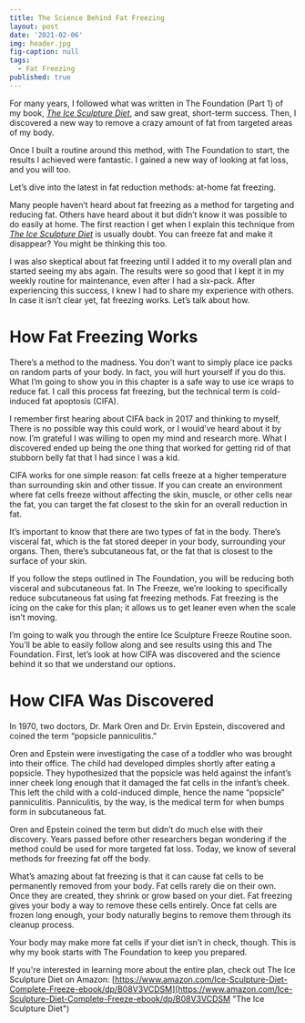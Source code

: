 ```yaml
---
title: The Science Behind Fat Freezing
layout: post
date: '2021-02-06'
img: header.jpg
fig-caption: null
tags:
  - Fat Freezing
published: true
---
```

For many years, I followed what was written in The Foundation (Part 1) of my book, <em>[The Ice Sculpture Diet](https://www.amazon.com/Ice-Sculpture-Diet-Complete-Freeze-ebook/dp/B08V3VCDSM "The Ice Sculpture Diet")</em>, and saw great, short-term success. Then, I discovered a new way to remove a crazy amount of fat from targeted areas of my body.

Once I built a routine around this method, with The Foundation to start, the results I achieved were fantastic. I gained a new way of looking at fat loss, and you will too. 

Let’s dive into the latest in fat reduction methods: at-home fat freezing.

Many people haven’t heard about fat freezing as a method for targeting and reducing fat. Others have heard about it but didn’t know it was possible to do easily at home. The first reaction I get when I explain this technique from <em>[The Ice Sculpture Diet](https://www.amazon.com/Ice-Sculpture-Diet-Complete-Freeze-ebook/dp/B08V3VCDSM "The Ice Sculpture Diet")</em> is usually doubt. You can freeze fat and make it disappear? You might be thinking this too.

I was also skeptical about fat freezing until I added it to my overall plan and started seeing my abs again. The results were so good that I kept it in my weekly routine for maintenance, even after I had a six-pack. After experiencing this success, I knew I had to share my experience with others. In case it isn’t clear yet, fat freezing works. Let’s talk about how.

# How Fat Freezing Works

There’s a method to the madness. You don’t want to simply place ice packs on random parts of your body. In fact, you will hurt yourself if you do this. What I’m going to show you in this chapter is a safe way to use ice wraps to reduce fat. I call this process fat freezing, but the technical term is cold-induced fat apoptosis (CIFA).

I remember first hearing about CIFA back in 2017 and thinking to myself, There is no possible way this could work, or I would’ve heard about it by now. I’m grateful I was willing to open my mind and research more. What I discovered ended up being the one thing that worked for getting rid of that stubborn belly fat that I had since I was a kid.

CIFA works for one simple reason: fat cells freeze at a higher temperature than surrounding skin and other tissue. If you can create an environment where fat cells freeze without affecting the skin, muscle, or other cells near the fat, you can target the fat closest to the skin for an overall reduction in fat.

It’s important to know that there are two types of fat in the body. There’s visceral fat, which is the fat stored deeper in your body, surrounding your organs. Then, there’s subcutaneous fat, or the fat that is closest to the surface of your skin.

If you follow the steps outlined in The Foundation, you will be reducing both visceral and subcutaneous fat. In The Freeze, we’re looking to specifically reduce subcutaneous fat using fat freezing methods. Fat freezing is the icing on the cake for this plan; it allows us to get leaner even when the scale isn’t moving.

I’m going to walk you through the entire Ice Sculpture Freeze Routine soon. You’ll be able to easily follow along and see results using this and The Foundation. First, let’s look at how CIFA was discovered and the science behind it so that we understand our options.

# How CIFA Was Discovered

In 1970, two doctors, Dr. Mark Oren and Dr. Ervin Epstein, discovered and coined the term “popsicle panniculitis.”

Oren and Epstein were investigating the case of a toddler who was brought into their office. The child had developed dimples shortly after eating a popsicle. They hypothesized that the popsicle was held against the infant’s inner cheek long enough that it damaged the fat cells in the infant’s cheek. This left the child with a cold-induced dimple, hence the name “popsicle” panniculitis. Panniculitis, by the way, is the medical term for when bumps form in subcutaneous fat.

Oren and Epstein coined the term but didn’t do much else with their discovery. Years passed before other researchers began wondering if the method could be used for more targeted fat loss. Today, we know of several methods for freezing fat off the body.

What’s amazing about fat freezing is that it can cause fat cells to be permanently removed from your body. Fat cells rarely die on their own. Once they are created, they shrink or grow based on your diet. Fat freezing gives your body a way to remove these cells entirely.
Once fat cells are frozen long enough, your body naturally begins to remove them through its cleanup process.

Your body may make more fat cells if your diet isn’t in check, though. This is why my book starts with The Foundation to keep you prepared.

If you're interested in learning more about the entire plan, check out The Ice Sculpture Diet on Amazon:
[https://www.amazon.com/Ice-Sculpture-Diet-Complete-Freeze-ebook/dp/B08V3VCDSM](https://www.amazon.com/Ice-Sculpture-Diet-Complete-Freeze-ebook/dp/B08V3VCDSM "The Ice Sculpture Diet")
